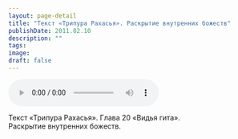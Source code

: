 ```yaml
---
layout: page-detail
title: "Текст «Трипура Рахасья». Раскрытие внутренних божеств"
publishDate: 2011.02.10
description: ""
tags:
image:
draft: false
---
```


<audio title="2011.02.10 - Текст «Трипура Рахасья». Раскрытие внутренних божеств.mp3" src="https://filer-api.advayta.org/v1.0/public/files/74483" controls=""></audio>

 Текст «Трипура Рахасья». Глава 20 «Видья гита».  
 Раскрытие внутренних божеств.  

  
